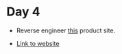# Day 4

* Reverse engineer [this](http://www.wix.com/website/templates?utm_source=newsletter&utm_medium=email&utm_campaign=30_days_30_sites_day_4&utm_term=2017-07-29) product site.

* [Link to website](http://paltry-regret.surge.sh/)